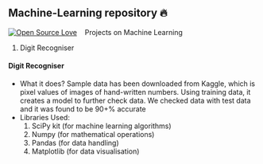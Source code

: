 ## Machine-Learning repository  :fire:
[![Open Source Love](https://badges.frapsoft.com/os/v2/open-source.svg?v=102)](https://github.com/ay2306)  &nbsp;&nbsp;
Projects on Machine Learning
1. Digit Recogniser


#### Digit Recogniser

- What it does?
  Sample data has been downloaded from Kaggle, which is pixel values of images of hand-written numbers.
  Using training data, it creates a model to further check data. We checked data with test data and it was found to be 90+% accurate
- Libraries Used:
  1. SciPy kit (for machine learning algorithms)
  2. Numpy (for mathematical operations)
  3. Pandas (for data handling)
  4. Matplotlib (for data visualisation)
